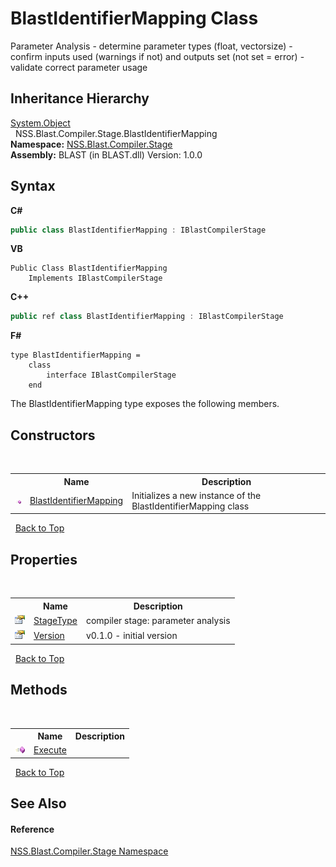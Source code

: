 # BlastIdentifierMapping Class
 

Parameter Analysis - determine parameter types (float, vectorsize) - confirm inputs used (warnings if not) and outputs set (not set = error) - validate correct parameter usage


## Inheritance Hierarchy
<a href="https://docs.microsoft.com/dotnet/api/system.object" target="_blank" rel="noopener noreferrer">System.Object</a><br />&nbsp;&nbsp;NSS.Blast.Compiler.Stage.BlastIdentifierMapping<br />
**Namespace:**&nbsp;<a href="f44e629d-16ad-ce78-c6d1-bb239589698b">NSS.Blast.Compiler.Stage</a><br />**Assembly:**&nbsp;BLAST (in BLAST.dll) Version: 1.0.0

## Syntax

**C#**<br />
``` C#
public class BlastIdentifierMapping : IBlastCompilerStage
```

**VB**<br />
``` VB
Public Class BlastIdentifierMapping
	Implements IBlastCompilerStage
```

**C++**<br />
``` C++
public ref class BlastIdentifierMapping : IBlastCompilerStage
```

**F#**<br />
``` F#
type BlastIdentifierMapping =  
    class
        interface IBlastCompilerStage
    end
```

The BlastIdentifierMapping type exposes the following members.


## Constructors
&nbsp;<table><tr><th></th><th>Name</th><th>Description</th></tr><tr><td>![Public method](media/pubmethod.gif "Public method")</td><td><a href="3608510a-f264-06a0-db95-80be1d0dad20">BlastIdentifierMapping</a></td><td>
Initializes a new instance of the BlastIdentifierMapping class</td></tr></table>&nbsp;
<a href="#blastidentifiermapping-class">Back to Top</a>

## Properties
&nbsp;<table><tr><th></th><th>Name</th><th>Description</th></tr><tr><td>![Public property](media/pubproperty.gif "Public property")</td><td><a href="b2ebd3ac-cb35-013b-a8d0-5873736e4880">StageType</a></td><td>
compiler stage: parameter analysis</td></tr><tr><td>![Public property](media/pubproperty.gif "Public property")</td><td><a href="9045c117-9a4f-0986-bc4c-764bcc7292fc">Version</a></td><td>
v0.1.0 - initial version</td></tr></table>&nbsp;
<a href="#blastidentifiermapping-class">Back to Top</a>

## Methods
&nbsp;<table><tr><th></th><th>Name</th><th>Description</th></tr><tr><td>![Public method](media/pubmethod.gif "Public method")</td><td><a href="4645a0b4-45ff-ad02-1251-a20fea6f3593">Execute</a></td><td></td></tr></table>&nbsp;
<a href="#blastidentifiermapping-class">Back to Top</a>

## See Also


#### Reference
<a href="f44e629d-16ad-ce78-c6d1-bb239589698b">NSS.Blast.Compiler.Stage Namespace</a><br />